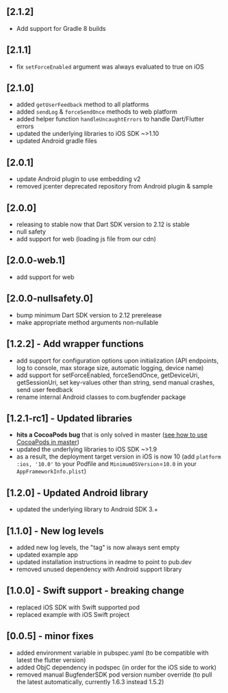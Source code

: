 ## [2.1.2]
* Add support for Gradle 8 builds

## [2.1.1]
* fix `setForceEnabled` argument was always evaluated to true on iOS

## [2.1.0]
* added `getUserFeedback` method to all platforms
* added `sendLog` & `forceSendOnce` methods to web platform
* added helper function `handleUncaughtErrors` to handle Dart/Flutter errors
* updated the underlying libraries to iOS SDK ~>1.10
* updated Android gradle files

## [2.0.1]
* update Android plugin to use embedding v2
* removed jcenter deprecated repository from Android plugin & sample

## [2.0.0]
* releasing to stable now that Dart SDK version to 2.12 is stable
* null safety
* add support for web (loading js file from our cdn)

## [2.0.0-web.1]
* add support for web

## [2.0.0-nullsafety.0]
* bump minimum Dart SDK version to 2.12 prerelease
* make appropriate method arguments non-nullable

## [1.2.2] - Add wrapper functions
* add support for configuration options upon initialization (API endpoints, log to console, max storage size, automatic logging, device name)
* add support for setForceEnabled, forceSendOnce, getDeviceUri, getSessionUri, set key-values other than string, send manual crashes, send user feedback
* rename internal Android classes to com.bugfender package

## [1.2.1-rc1] - Updated libraries

* **hits a CocoaPods bug** that is only solved in master ([see how to use CocoaPods in master](https://guides.cocoapods.org/using/a-gemfile.html))
* updated the underlying libraries to iOS SDK ~>1.9
* as a result, the deployment target version in iOS is now 10 (add `platform :ios, '10.0'` to your Podfile and `MinimumOSVersion`=`10.0` in your `AppFrameworkInfo.plist`)

## [1.2.0] - Updated Android library

* updated the underlying library to Android SDK 3.+

## [1.1.0] - New log levels

* added new log levels, the "tag" is now always sent empty
* updated example app
* updated installation instructions in readme to point to pub.dev
* removed unused dependency with Android support library

## [1.0.0] - Swift support - breaking change

* replaced iOS SDK with Swift supported pod
* replaced example with iOS Swift project

## [0.0.5] - minor fixes

* added environment variable in pubspec.yaml (to be compatible with latest the flutter version)
* added ObjC dependency in podspec (in order for the iOS side to work)
* removed manual BugfenderSDK pod version number override (to pull the latest automatically, currently 1.6.3 instead 1.5.2)

